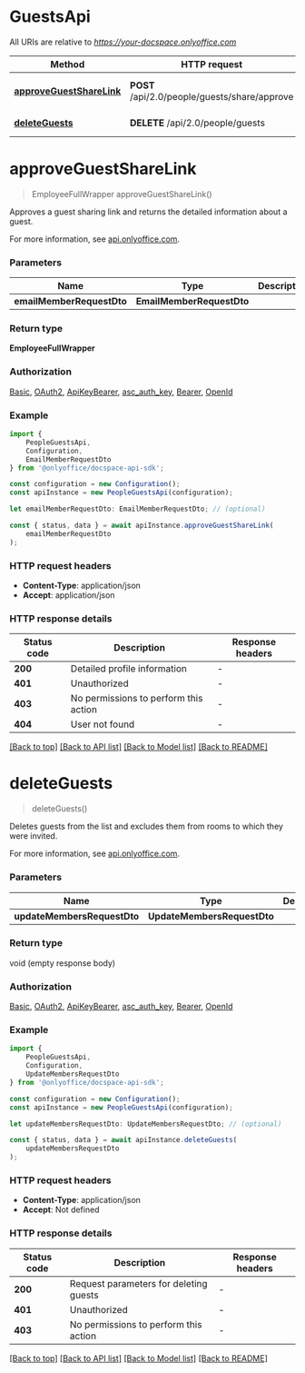 # GuestsApi

All URIs are relative to *https://your-docspace.onlyoffice.com*

|Method | HTTP request | Description|
|------------- | ------------- | -------------|
|[**approveGuestShareLink**](#approveguestsharelink) | **POST** /api/2.0/people/guests/share/approve | Approve a guest sharing link|
|[**deleteGuests**](#deleteguests) | **DELETE** /api/2.0/people/guests | Delete guests|

# **approveGuestShareLink**
> EmployeeFullWrapper approveGuestShareLink()

Approves a guest sharing link and returns the detailed information about a guest.

For more information, see [api.onlyoffice.com](https://api.onlyoffice.com/docspace/api-backend/usage-api/approve-guest-share-link/).

### Parameters

|Name | Type | Description  | Notes|
|------------- | ------------- | ------------- | -------------|
| **emailMemberRequestDto** | **EmailMemberRequestDto**|  | |


### Return type

**EmployeeFullWrapper**

### Authorization

[Basic](../README.md#Basic), [OAuth2](../README.md#OAuth2), [ApiKeyBearer](../README.md#ApiKeyBearer), [asc_auth_key](../README.md#asc_auth_key), [Bearer](../README.md#Bearer), [OpenId](../README.md#OpenId)

### Example

```typescript
import {
    PeopleGuestsApi,
    Configuration,
    EmailMemberRequestDto
} from '@onlyoffice/docspace-api-sdk';

const configuration = new Configuration();
const apiInstance = new PeopleGuestsApi(configuration);

let emailMemberRequestDto: EmailMemberRequestDto; // (optional)

const { status, data } = await apiInstance.approveGuestShareLink(
    emailMemberRequestDto
);
```

### HTTP request headers

 - **Content-Type**: application/json
 - **Accept**: application/json


### HTTP response details
| Status code | Description | Response headers |
|-------------|-------------|------------------|
|**200** | Detailed profile information |  -  |
|**401** | Unauthorized |  -  |
|**403** | No permissions to perform this action |  -  |
|**404** | User not found |  -  |

[[Back to top]](#) [[Back to API list]](../README.md#documentation-for-api-endpoints) [[Back to Model list]](../README.md#documentation-for-models) [[Back to README]](../README.md)

# **deleteGuests**
> deleteGuests()

Deletes guests from the list and excludes them from rooms to which they were invited.

For more information, see [api.onlyoffice.com](https://api.onlyoffice.com/docspace/api-backend/usage-api/delete-guests/).

### Parameters

|Name | Type | Description  | Notes|
|------------- | ------------- | ------------- | -------------|
| **updateMembersRequestDto** | **UpdateMembersRequestDto**|  | |


### Return type

void (empty response body)

### Authorization

[Basic](../README.md#Basic), [OAuth2](../README.md#OAuth2), [ApiKeyBearer](../README.md#ApiKeyBearer), [asc_auth_key](../README.md#asc_auth_key), [Bearer](../README.md#Bearer), [OpenId](../README.md#OpenId)

### Example

```typescript
import {
    PeopleGuestsApi,
    Configuration,
    UpdateMembersRequestDto
} from '@onlyoffice/docspace-api-sdk';

const configuration = new Configuration();
const apiInstance = new PeopleGuestsApi(configuration);

let updateMembersRequestDto: UpdateMembersRequestDto; // (optional)

const { status, data } = await apiInstance.deleteGuests(
    updateMembersRequestDto
);
```

### HTTP request headers

 - **Content-Type**: application/json
 - **Accept**: Not defined


### HTTP response details
| Status code | Description | Response headers |
|-------------|-------------|------------------|
|**200** | Request parameters for deleting guests |  -  |
|**401** | Unauthorized |  -  |
|**403** | No permissions to perform this action |  -  |

[[Back to top]](#) [[Back to API list]](../README.md#documentation-for-api-endpoints) [[Back to Model list]](../README.md#documentation-for-models) [[Back to README]](../README.md)

